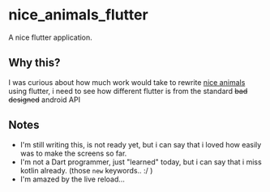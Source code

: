 # nice_animals_flutter

A nice flutter application.

## Why this?

I was curious about how much work would take to rewrite [nice animals](https://github.com/Grohden/nice-animals/) using flutter,
i need to see how different flutter is from the standard ~~bad designed~~ android API

## Notes

* I'm still writing this, is not ready yet, but i can say that i loved how easily was to make the screens so far.
* I'm not a Dart programmer, just "learned" today, but i can say that i miss kotlin already. (those `new` keywords.. :/ )
* I'm amazed by the live reload...
